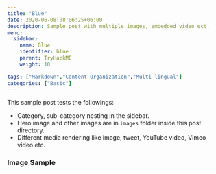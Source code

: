 ```yaml
---
title: "Blue"
date: 2020-06-08T08:06:25+06:00
description: Sample post with multiple images, embedded video ect.
menu:
  sidebar:
    name: Blue 
    identifier: blue
    parent: TryHackME
    weight: 10

tags: ["Markdown","Content Organization","Multi-lingual"]
categories: ["Basic"]
---
```


This sample post tests the followings:

- Category, sub-category nesting in the sidebar.
- Hero image and other images are in `images` folder inside this post directory.
- Different media rendering like image, tweet, YouTube video, Vimeo video etc.

### Image Sample